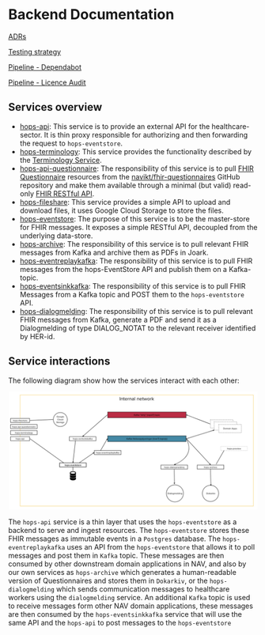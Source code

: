 # Backend Documentation

[ADRs](./adrs)

[Testing strategy](./test/test-strategy.md)

[Pipeline - Dependabot](./pipeline/auto-merge-dependabot.md)

[Pipeline - Licence Audit](./pipeline/licence-audit.md)

## Services overview

- [hops-api](apps/hops-api): This service is to provide an external API for the healthcare-sector. It is thin proxy responsible for authorizing and then forwarding the request to `hops-eventstore`.
- [hops-terminology](apps/hops-terminology): This service provides the functionality described by the [Terminology Service](https://www.hl7.org/fhir/terminology-service.html).
- [hops-api-questionnaire](apps/hops-api-questionnaire): The responsibility of this service is to pull [FHIR Questionnaire](https://www.hl7.org/fhir/questionnaire.html) resources from the [navikt/fhir-questionnaires](https://github.com/navikt/fhir-questionnaires) GitHub repository and make them available through a minimal (but valid) read-only [FHIR RESTful API](https://www.hl7.org/fhir/http.html).
- [hops-fileshare](apps/hops-fileshare): This service provides a simple API to upload and download files, it uses Google Cloud Storage to store the files.
- [hops-eventstore](apps/hops-eventstore): The purpose of this service is to be the master-store for FHIR messages. It exposes a simple RESTful API, decoupled from the underlying data-store.
- [hops-archive](apps/hops-archive): The responsibility of this service is to pull relevant FHIR messages from Kafka and archive them as PDFs in Joark.
- [hops-eventreplaykafka](apps/hops-eventreplaykafka): The responsibility of this service is to pull FHIR messages from the hops-EventStore API and publish them on a Kafka-topic.
- [hops-eventsinkkafka](apps/hops-eventsinkkafka): The responsibility of this service is to pull FHIR Messages from a Kafka topic and POST them to the `hops-eventstore` API.
- [hops-dialogmelding](apps/hops-dialogmelding): The responsibility of this service is to pull relevant FHIR messages from Kafka, generate a PDF and send it as a Dialogmelding of type DIALOG_NOTAT to the relevant receiver identified by HER-id.

## Service interactions

The following diagram show how the services interact with each other:

![Services diagram](images/services-diagram.png)

The `hops-api` service is a thin layer that uses the `hops-eventstore` as a backend to serve and ingest resources. The `hops-eventstore` stores these FHIR messages as immutable events in a `Postgres` database. The `hops-eventreplaykafka` uses an API from the `hops-eventstore` that allows it to poll messages and post them in `Kafka` topic. These messages are then consumed by other downstream domain applications in NAV, and also by our own services as `hops-archive` which generates a human-readable version of Questionnaires and stores them in `Dokarkiv`, or the `hops-dialogmelding` which sends communication messages to healthcare workers using the `dialogmelding` service. An additional `Kafka` topic is used to receive messages form other NAV domain applications, these messages are then consumed by the `hops-eventsinkkafka` service that will use the same API and the `hops-api` to post messages to the `hops-eventstore`      


